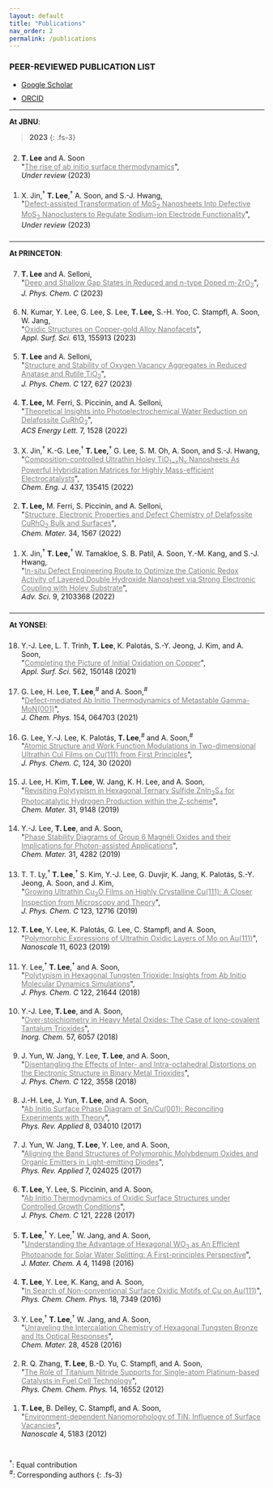 ```yaml
---
layout: default
title: "Publications"
nav_order: 2
permalink: /publications
---
```

<style>

li{
  margin: 10px 0;
  font-size: 14px;
}

ol{ 
    display: flex;
    flex-direction: column-reverse;
}
</style>


### PEER-REVIEWED PUBLICATION LIST 

- [Google Scholar](https://scholar.google.co.kr/citations?user=E4QBWfAAAAAJ&hl=en)
- [ORCID](https://orcid.org/0000-0002-5435-5910)

---

**At JBNU**:

> **2023**
{: .fs-3}
<ol>
  <li>
    X. Jin,<sup>†</sup> <b>T. Lee</b>,<sup>†</sup> A. Soon, and S.-J. Hwang,<br>
    "<a href="url" style="color:gray">Defect-assisted Transformation of MoS<sub>2</sub> Nanosheets Into Defective MoS<sub>2</sub> Nanoclusters to Regulate Sodium-ion Electrode Functionality</a>",<br>
    <i>Under review</i> (2023)
  </li>
    <li>
    <b>T. Lee</b> and A. Soon<br>
    "<a href="url" style="color:gray">The rise of ab initio surface thermodynamics</a>",<br>
    <i>Under review</i> (2023)
  </li>

</ol>  

---
**At PRINCETON**:

<ol>
  <li>
    X. Jin,<sup>†</sup> <b>T. Lee,</b><sup>†</sup> W. Tamakloe, S. B. Patil, A. Soon, Y.-M. Kang, and S.-J. Hwang,<br>
    "<a href="https://onlinelibrary.wiley.com/doi/abs/10.1002/advs.202103368" style="color:gray">In-situ Defect Engineering Route to Optimize the Cationic Redox Activity of Layered Double Hydroxide Nanosheet via Strong Electronic Coupling with Holey Substrate</a>",<br>
    <i>Adv. Sci.</i> 9, 2103368 (2022)
  </li>
  
  <li>
    <b>T. Lee,</b> M. Ferri, S. Piccinin, and A. Selloni,<br>
    "<a href="https://pubs.acs.org/doi/abs/10.1021/acs.chemmater.1c03248" style="color:gray">Structure, Electronic Properties and Defect Chemistry of Delafossite CuRhO<sub>2</sub> Bulk and Surfaces</a>",<br>
    <i>Chem. Mater.</i> 34, 1567 (2022)
  </li>
  
  <li>
    X. Jin,<sup>†</sup> K.-G. Lee,<sup>†</sup> <b>T. Lee,</b><sup>†</sup> G. Lee, S. M. Oh, A. Soon, and S.-J. Hwang,<br>
    "<a href="https://www.sciencedirect.com/science/article/pii/S1385894722009184" style="color:gray">Composition-controlled Ultrathin Holey TiO<sub>1−x</sub>N<sub>x</sub> Nanosheets As Powerful Hybridization Matrices for Highly Mass-efficient Electrocatalysts</a>",<br>
    <i>Chem. Eng. J.</i> 437, 135415 (2022)
  </li>
  
  <li>
    <b>T. Lee,</b> M. Ferri, S. Piccinin, and A. Selloni,<br>
    "<a href="https://pubs.acs.org/doi/abs/10.1021/acsenergylett.2c00319" style="color:gray">Theoretical Insights into Photoelectrochemical Water Reduction on Delafossite CuRhO<sub>2</sub></a>",<br>
    <i>ACS Energy Lett.</i> 7, 1528 (2022)
  </li>
  
  <li>
    <b>T. Lee</b> and A. Selloni,<br>
    "<a href="https://pubs.acs.org/doi/abs/10.1021/acs.jpcc.2c06806" style="color:gray">Structure and Stability of Oxygen Vacancy Aggregates in Reduced Anatase and Rutile TiO<sub>2</sub></a>",<br>
    <i>J. Phys. Chem. C</i> 127, 627 (2023)
  </li>
  
  <li>
    N. Kumar, Y. Lee, G. Lee, S. Lee, <b>T. Lee,</b> S.-H. Yoo, C. Stampfl, A. Soon, W. Jang,<br>
    "<a href="https://www.sciencedirect.com/science/article/pii/S0169433222034419" style="color:gray">Oxidic Structures on Copper-gold Alloy Nanofacets</a>",<br>
    <i>Appl. Surf. Sci.</i> 613, 155913 (2023)
  </li>
  
  <li>
    <b>T. Lee</b> and A. Selloni,<br>
    "<a href="https://pubs.acs.org/doi/abs/10.1021/acs.jpcc.3c02833" style="color:gray">Deep and Shallow Gap States in Reduced and n-type Doped m-ZrO<sub>2</sub></a>",<br>
    <i>J. Phys. Chem. C</i> (2023)
  </li>
</ol>


---
**At YONSEI**:

<ol>
  
  <li>
    <b>T. Lee</b>, B. Delley, C. Stampfl, and A. Soon,<br>
    "<a href="https://pubs.rsc.org/en/content/articlehtml/2012/nr/c2nr31266b" style="color:gray">Environment-dependent Nanomorphology of TiN: Influence of Surface Vacancies</a>",<br>
    <i>Nanoscale</i> 4, 5183 (2012)
  </li>

  <li>
    R. Q. Zhang, <b>T. Lee</b>, B.-D. Yu, C. Stampfl, and A. Soon,<br>
    "<a href="https://pubs.rsc.org/en/content/articlehtml/2012/cp/c2cp41392b" style="color:gray">The Role of Titanium Nitride Supports for Single-atom Platinum-based Catalysts in Fuel Cell Technology</a>",<br>
    <i>Phys. Chem. Chem. Phys.</i> 14, 16552 (2012)
  </li>

  <li>
    Y. Lee,<sup>†</sup> <b>T. Lee</b>,<sup>†</sup> W. Jang, and A. Soon,<br>
    "<a href="https://pubs.acs.org/doi/abs/10.1021/acs.chemmater.5b03980" style="color:gray">Unraveling the Intercalation Chemistry of Hexagonal Tungsten Bronze and Its Optical Responses</a>",<br>
    <i>Chem. Mater.</i> 28, 4528 (2016)
  </li>
  
  <li>
    <b>T. Lee</b>, Y. Lee, K. Kang, and A. Soon,<br>
    "<a href="https://pubs.rsc.org/en/content/articlehtml/2016/cp/c5cp07932b" style="color:gray">In Search of Non-conventional Surface Oxidic Motifs of Cu on Au(111)</a>",<br>
    <i>Phys. Chem. Chem. Phys.</i> 18, 7349 (2016)
  </li>
  
  <li>
    <b>T. Lee</b>,<sup>†</sup> Y. Lee,<sup>†</sup> W. Jang, and A. Soon,<br>
    "<a href="https://pubs.rsc.org/en/content/articlehtml/2016/ta/c6ta03659g" style="color:gray">Understanding the Advantage of Hexagonal WO<sub>3</sub> as An Efficient Photoanode for Solar Water Splitting: A First-principles Perspective</a>",<br>
    <i>J. Mater. Chem. A</i> 4, 11498 (2016)
  </li>
  
  <li>
    <b>T. Lee</b>, Y. Lee, S. Piccinin, and A. Soon,<br>
    "<a href="https://pubs.acs.org/doi/abs/10.1021/acs.jpcc.6b11445" style="color:gray">Ab Initio Thermodynamics of Oxidic Surface Structures under Controlled Growth Conditions</a>",<br>
    <i>J. Phys. Chem. C</i> 121, 2228 (2017)
  </li>
  
  <li>
    J. Yun, W. Jang, <b>T. Lee</b>, Y. Lee, and A. Soon,<br>
    "<a href="https://journals.aps.org/prapplied/abstract/10.1103/PhysRevApplied.7.024025" style="color:gray">Aligning the Band Structures of Polymorphic Molybdenum Oxides and Organic Emitters in Light-emitting Diodes</a>",<br>
    <i>Phys. Rev. Applied</i> 7, 024025 (2017)
  </li>
  
  <li>
    J.-H. Lee, J. Yun, <b>T. Lee</b>, and A. Soon,<br>
    "<a href="https://journals.aps.org/prapplied/abstract/10.1103/PhysRevApplied.8.034010" style="color:gray">Ab Initio Surface Phase Diagram of Sn/Cu(001): Reconciling Experiments with Theory</a>",<br>
    <i>Phys. Rev. Applied</i> 8, 034010 (2017)
  </li>

  <li>
    J. Yun, W. Jang, Y. Lee, <b>T. Lee</b>, and A. Soon,<br>
    "<a href="https://pubs.acs.org/doi/abs/10.1021/acs.jpcc.7b11295" style="color:gray">Disentangling the Effects of Inter- and Intra-octahedral Distortions on the Electronic Structure in Binary Metal Trioxides</a>",<br>
    <i>J. Phys. Chem. C</i> 122, 3558 (2018)
  </li>
  
  <li>
    Y.-J. Lee, <b>T. Lee</b>, and A. Soon,<br>
    "<a href="https://pubs.acs.org/doi/abs/10.1021/acs.inorgchem.8b00578" style="color:gray">Over-stoichiometry in Heavy Metal Oxides: The Case of Iono-covalent Tantalum Trioxides</a>",<br>
    <i>Inorg. Chem.</i> 57, 6057 (2018)
  </li>
  
  <li>
    Y. Lee,<sup>†</sup> <b>T. Lee</b>,<sup>†</sup> and A. Soon,<br>
    "<a href="https://pubs.acs.org/doi/abs/10.1021/acs.jpcc.8b05595" style="color:gray">Polytypism in Hexagonal Tungsten Trioxide: Insights from Ab Initio Molecular Dynamics Simulations</a>",<br>
    <i>J. Phys. Chem. C</i> 122, 21644 (2018)
  </li>
  
  <li>
    <b>T. Lee</b>, Y. Lee, K. Palotás, G. Lee, C. Stampfl, and A. Soon,<br>
    "<a href="https://pubs.rsc.org/en/content/articlehtml/2019/nr/c8nr10278c" style="color:gray">Polymorphic Expressions of Ultrathin Oxidic Layers of Mo on Au(111)</a>",<br>
    <i>Nanoscale</i> 11, 6023 (2019)
  </li>
  
  <li>
    T. T. Ly,<sup>†</sup> <b>T. Lee</b>,<sup>†</sup> S. Kim, Y.-J. Lee, G. Duvjir, K. Jang, K. Palotás, S.-Y. Jeong, A. Soon, and J. Kim,<br>
    "<a href="https://pubs.acs.org/doi/abs/10.1021/acs.jpcc.9b00255" style="color:gray">Growing Ultrathin Cu<sub>2</sub>O Films on Highly Crystalline Cu(111): A Closer Inspection from Microscopy and Theory</a>",<br>
    <i>J. Phys. Chem. C</i> 123, 12716 (2019)
  </li>

  <li>
    Y.-J. Lee, <b>T. Lee</b>, and A. Soon,<br>
    "<a href="https://pubs.acs.org/doi/abs/10.1021/acs.chemmater.9b01430" style="color:gray">Phase Stability Diagrams of Group 6 Magnéli Oxides and their Implications for Photon-assisted Applications</a>",<br>
    <i>Chem. Mater.</i> 31, 4282 (2019)
  </li>
  
  <li>
    J. Lee, H. Kim, <b>T. Lee</b>, W. Jang, K. H. Lee, and A. Soon,<br>
    "<a href="https://pubs.acs.org/doi/abs/10.1021/acs.chemmater.9b03539" style="color:gray">Revisiting Polytypism in Hexagonal Ternary Sulfide ZnIn<sub>2</sub>S<sub>4</sub> for Photocatalytic Hydrogen Production within the Z-scheme</a>",<br>
    <i>Chem. Mater.</i> 31, 9148 (2019)
  </li>

  <li>
    G. Lee, Y.-J. Lee, K. Palotás, <b>T. Lee</b>,<sup>#</sup> and A. Soon,<sup>#</sup><br>
    "<a href="https://pubs.acs.org/doi/abs/10.1021/acs.jpcc.0c02842" style="color:gray">Atomic Structure and Work Function Modulations in Two-dimensional Ultrathin CuI Films on Cu(111) from First Principles</a>",<br>
    <i>J. Phys. Chem. C</i>, 124, 30 (2020)
  </li>

  <li>
    G. Lee, H. Lee, <b>T. Lee</b>,<sup>#</sup> and A. Soon,<sup>#</sup><br>
    "<a href="https://pubs.aip.org/aip/jcp/article/154/6/064703/199855" style="color:gray">Defect-mediated Ab Initio Thermodynamics of Metastable Gamma-MoN(001)</a>",<br>
    <i>J. Chem. Phys.</i> 154, 064703 (2021)
  </li>

  <li>
    Y.-J. Lee, L. T. Trinh, <b>T. Lee</b>, K. Palotás, S.-Y. Jeong, J. Kim, and A. Soon,<br>
    "<a href="https://www.sciencedirect.com/science/article/pii/S0169433221012241" style="color:gray">Completing the Picture of Initial Oxidation on Copper</a>",<br>
    <i>Appl. Surf. Sci.</i> 562, 150148 (2021)
  </li>

</ol>

<br>
<sup>†</sup>: Equal contribution<br>
<sup>#</sup>: Corresponding authors
{: .fs-3}


